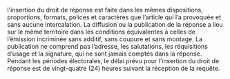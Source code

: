 l'insertion du droit de réponse est faite dans les mêmes dispositions, proportions, formats, polices et caractères que l’article qui l’a provoquée et sans aucune intercalation. La diffusion ou la publication de la réponse a lieu sur le même territoire dans les conditions équivalentes à celles de l’émission incriminée sans additif, sans coupure et sans montage.
La publication ne comprend pas l’adresse, les salutations, les réquisitions d’usage et la signature, qui ne sont jamais comptés dans la réponse.
Pendant les périodes électorales, le délai prévu pour l’insertion du droit de réponse est de vingt-quatre (24) heures suivant la réception de la requête.